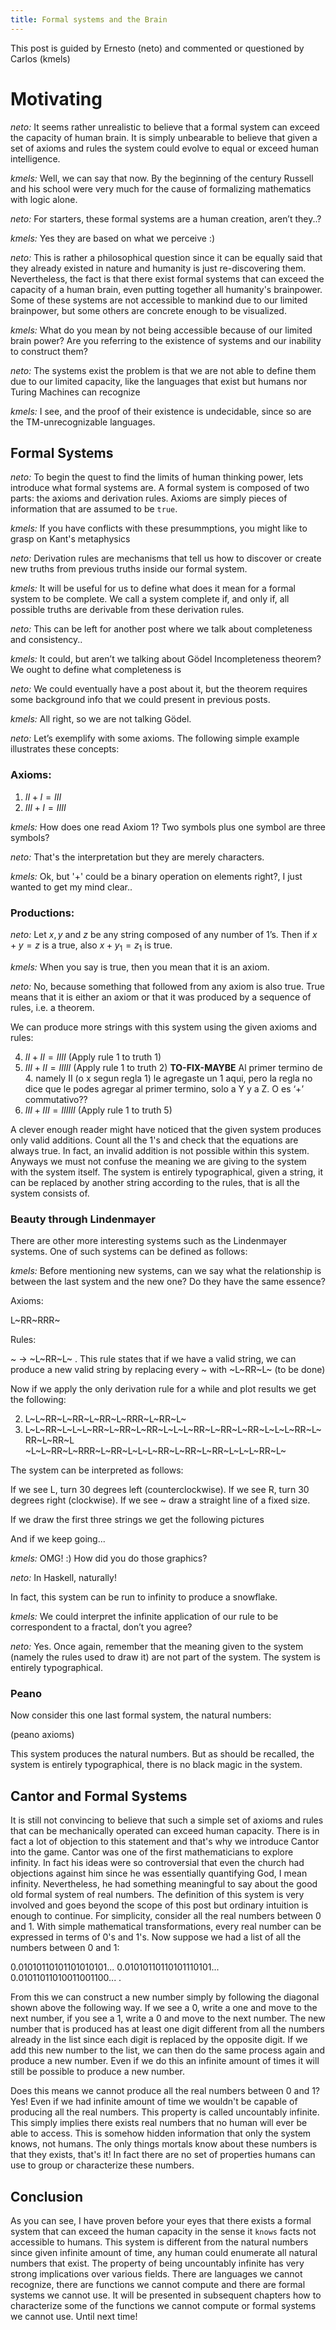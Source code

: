 ```yaml
---
title: Formal systems and the Brain
---
```


This post is guided by Ernesto (neto) and commented or questioned by Carlos (kmels)

# Motivating

_neto:_ It seems rather unrealistic to believe that a formal system can exceed the capacity of human brain. It is simply unbearable to believe that given a set of axioms and rules the system could evolve to equal or exceed human intelligence. 

_kmels:_ Well, we can say that now. By the beginning of the century Russell and his school were very much for the cause of formalizing mathematics with logic alone.

_neto:_ For starters, these formal systems are a human creation, aren’t they..? 

_kmels:_ Yes they are based on what we perceive :) 

_neto:_ This is rather a philosophical question since it can be equally said that they already existed in nature and humanity is just re-discovering them. Nevertheless, the fact is that there exist formal systems that can exceed the capacity of a human brain, even putting together all humanity's brainpower. Some of these systems are not accessible to mankind due to our limited brainpower, but some others are concrete enough to be visualized. 

_kmels:_ What do you mean by not being accessible because of our limited brain power? Are you referring to the existence of systems and our inability to construct them?

_neto:_ The systems exist the problem is that we are not able to define them due to our limited capacity, like the languages that exist but humans nor Turing Machines can recognize

_kmels:_ I see, and the proof of their existence is undecidable, since so are the TM-unrecognizable languages.

## Formal Systems

_neto:_ To begin the quest to find the limits of human thinking power, lets introduce what formal systems are. A formal system is composed of two parts: the axioms and derivation rules. Axioms are simply pieces of information that are assumed to be `true`. 

_kmels:_ If you have conflicts with these presummptions, you might like to grasp on Kant's metaphysics

_neto:_ Derivation rules are mechanisms that tell us how to discover or create new truths from previous truths inside our formal system. 

_kmels:_ It will be useful for us to define what does it mean for a formal system to be complete. We call a system complete if, and only if, all possible truths are derivable from these derivation rules.

_neto:_ This can be left for another post where we talk about completeness and consistency.. 

_kmels:_ It could, but aren’t we talking about Gödel Incompleteness theorem? We ought to define what completeness is

_neto:_ We could eventually have a post about it, but the theorem requires some background info that we could present in previous posts.  

_kmels:_ All right, so we are not talking Gödel.

_neto:_ Let’s exemplify with some axioms. The following simple example illustrates these concepts:

### Axioms:

 1. $II+I=III$ 
 2. $III+I=IIII$

_kmels:_ How does one read Axiom 1? Two symbols plus one symbol are three symbols? 

_neto:_ That's the interpretation but they are merely characters.

_kmels:_ Ok, but '+' could be a binary operation on elements right?, I just wanted to get my mind clear..

### Productions:

_neto:_ Let $x,y$ and $z$ be any string composed of any number of 1’s. Then if $x+y=z$ is a true, also $x+y_1=z_1$ is true. 

_kmels:_ When you say is true, then you mean that it is an axiom. 

_neto:_ No, because something that followed from any axiom is also true. True means that it is either an axiom or that it was produced by a sequence of rules, i.e. a theorem. 

We can produce more strings with this system using the given axioms and rules:

 4. $II+II=IIII$ (Apply rule 1 to truth 1)
 5. $III+II=IIIII$ (Apply rule 1 to truth 2) **TO-FIX-MAYBE** Al primer termino de 4. namely II (o x segun regla 1) le agregaste un 1 aqui, pero la regla no dice que le podes agregar al primer termino, solo a Y y a Z. O es ‘+’ commutativo??
 6. $III+III=IIIIII$ (Apply rule 1 to truth 5) 

A clever enough reader might have noticed that the given system produces only valid additions. Count all the 1's and check that the equations are always true. In fact, an invalid addition is not possible within this system.  Anyways we must not confuse the meaning we are giving to the system with the system itself. The system is entirely typographical, given a string, it can be replaced by another string according to the rules, that is all the system consists of. 

### Beauty through Lindenmayer

There are other more interesting systems such as the Lindenmayer systems. One of such systems can be defined as follows: 

_kmels:_ Before mentioning new systems, can we say what the relationship is between the last system and the new one? Do they have the same essence?

Axioms:

  L~RR~RRR~

Rules:

~ -> ~L~RR~L~ . This rule states that if we have a valid string, we can produce a new valid string by replacing every ~ with  ~L~RR~L~ 
(to be done)

Now if we apply the only derivation rule for a while and plot results we get the following:

2. L~L~RR~L~RR~L~RR~L~RRR~L~RR~L~
3. L~L~RR~L~L~L~RR~L~RR~L~RR~L~L~L~RR~L~RR~L~RR~L~L~L~RR~L~RR~L~RR~L ~L~L~RR~L~RRR~L~RR~L~L~L~RR~L~RR~L~RR~L~L~L~RR~L~ 

The system can be interpreted as follows:

If we see L, turn 30 degrees left (counterclockwise).
If we see R, turn 30 degrees right (clockwise).
If we see ~ draw a straight line of a fixed size.

If we draw the first three strings we get the following pictures 

And if we keep going...

_kmels:_ OMG! :) How did you do those graphics? 

_neto:_ In Haskell, naturally! 

In fact, this system can be run to infinity to produce a snowflake. 

_kmels:_ We could interpret the infinite application of our rule to be correspondent to a fractal, don’t you agree? 

_neto:_ Yes. Once again, remember that the meaning given to the system (namely the rules used to draw it) are not part of the system. The system is entirely typographical.

### Peano

Now consider this one last formal system, the natural numbers:

(peano axioms)

This system produces the natural numbers. But as should be recalled, the system is entirely typographical, there is no black magic in the system.


## Cantor and Formal Systems 

It is still not convincing to believe that such a simple set of axioms and rules that can be mechanically operated can exceed human capacity. There is in fact a lot of objection to this statement and that's why we introduce Cantor into the game. Cantor was one of the first mathematicians to explore infinity. In fact his ideas were so controversial that even the church had objections against him since he was essentially quantifying God, I mean infinity. Nevertheless, he had something meaningful to say about the good old formal system of real numbers. The definition of this system is very involved and goes beyond the scope of this post but ordinary intuition is enough to continue. For simplicity, consider all the real numbers between 0 and 1. With simple mathematical transformations, every real number can be expressed in terms of 0's and 1's. Now suppose we had a list of all the numbers between 0 and 1:

0.01010110101101010101...
0.01010110110101110101...
0.01011011010011001100...
.

From this we can construct a new number simply by following the diagonal shown above the following way. If we see a 0, write a one and move to the next number, if you see a 1, write a 0 and move to the next number. The new number that is produced has at least one digit different from all the numbers already in the list since each digit is replaced by the opposite digit. If we add this new number to the list, we can then do the same process again and produce a new number. Even if we do this an infinite amount of times it will still be possible to produce a new number.

Does this means we cannot produce all the real numbers between 0 and 1? Yes! Even if we had infinite amount of time we wouldn't be capable of producing all the real numbers. This property is called uncountably infinite. This simply implies there exists real numbers that no human will ever be able to access. This is somehow hidden information that only the system knows, not humans. The only things mortals know about these numbers is that they exists, that's it! In fact there are no set of properties humans can use to group or characterize these numbers.


## Conclusion

As you can see, I have proven before your eyes that there exists a formal system that can exceed the human capacity in the sense it `knows` facts not accessible to humans. This system is different from the natural numbers since given infinite amount of time, any human could enumerate all natural numbers that exist. The property of being uncountably infinite has very strong implications over various fields. There are languages we cannot recognize, there are functions we cannot compute and there are formal systems we cannot use. It will be presented in subsequent chapters how to characterize some of the functions we cannot compute or formal systems we cannot use. Until next time! 
